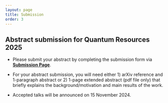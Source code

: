 ```yaml
---
layout: page
title: Submission
order: 3
---
```


## Abstract submission for Quantum Resources 2025

* Please submit your abstract by completing the submission form via <a href="https://forms.gle/U573dXqnVY5tpC9F9">**Submission Page**</a>.

* For your abstract submission, you will need either 1) arXiv reference and 1-paragraph abstract or 2) 1-page extended abstract (pdf file only) that briefly explains the background/motivation and main results of the work.

* Accepted talks will be announced on 15 November 2024.
